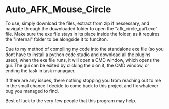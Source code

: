 ﻿# Auto_AFK_Mouse_Circle
 
To use, simply download the files, extract from zip if nessessary, and navigate through the downloaded folder to open the "afk_circle_gui1.exe" file. Make sure the exe file stays in its place inside the folder, as it requires the "internal" folder to be alongside it to funciton.

Due to my method of compiling my code into the standalone exe file (so you dont have to install a python code studio and download all the plugins used), when the exe file runs, it will open a CMD window, which opens the gui. The gui can be exited by clicking the x on it, the CMD window, or ending the task in task managaer.

If there are any issues, there nothing stopping you from reaching out to me in the small chance I decide to come back to this project and fix whatever bug you managed to find.

Best of luck to the very few people that this program may help.

